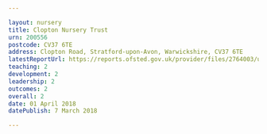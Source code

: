 ```yaml
---

layout: nursery
title: Clopton Nursery Trust
urn: 200556
postcode: CV37 6TE
address: Clopton Road, Stratford-upon-Avon, Warwickshire, CV37 6TE
latestReportUrl: https://reports.ofsted.gov.uk/provider/files/2764003/urn/200556.pdf
teaching: 2
development: 2
leadership: 2
outcomes: 2
overall: 2
date: 01 April 2018 
datePublish: 7 March 2018

---
```

